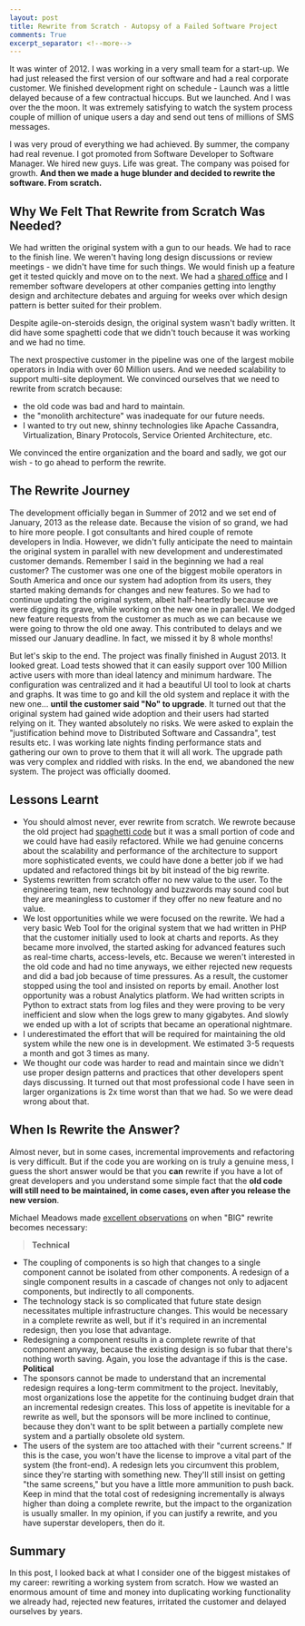 ```yaml
---
layout: post
title: Rewrite from Scratch - Autopsy of a Failed Software Project
comments: True
excerpt_separator: <!--more-->
---
```


It was winter of 2012. I was working in a very small team for a start-up. We had just released the first version of our software and had a real corporate customer. We finished development right on schedule - Launch was a little delayed because of a few contractual hiccups. But we launched. And I was over the the moon. It was extremely satisfying to watch the system process couple of million of unique users a day and send out tens of millions of SMS messages.

I was very proud of everything we had achieved. By summer, the company had real revenue. I got promoted from Software Developer to Software Manager. We hired new guys. Life was great. The company was poised for growth. **And then we made a huge blunder and decided to rewrite the software. From scratch.**

 <!--more-->

## Why We Felt That Rewrite from Scratch Was Needed?

We had written the original system with a gun to our heads. We had to race to the finish line. We weren't having long design discussions or review meetings - we didn't have time for such things. We would finish up a feature get it tested quickly and move on to the next. We had a [shared office](https://www.trtech.ca/) and I remember software developers at other companies getting into lengthy design and architecture debates and arguing for weeks over which design pattern is better suited for their problem.

Despite agile-on-steroids design, the original system wasn't badly written. It did have some spaghetti code that we didn't touch because it was working and we had no time.

The next prospective customer in the pipeline was one of the largest mobile operators in India with over 60 Million users. And we needed scalability to support multi-site deployment. We convinced ourselves that we need to rewrite from scratch because:

- the old code was bad and hard to maintain.
- the "monolith architecture" was inadequate for our future needs.
- I wanted to try out new, shinny technologies like Apache Cassandra, Virtualization, Binary Protocols, Service Oriented Architecture, etc.

We convinced the entire organization and the board and sadly, we got our wish - to go ahead to perform the rewrite.

## The Rewrite Journey

The development officially began in Summer of 2012 and we set end of January, 2013 as the release date. Because the vision of so grand, we had to hire more people. I got consultants and hired couple of remote developers in India. However, we didn't fully anticipate the need to maintain the original system in parallel with new development and underestimated customer demands. Remember I said in the beginning we had a real customer? The customer was one one of the biggest mobile operators in South America and once our system had adoption from its users, they started making demands for changes and new features. So we had to continue updating the original system, albeit half-heartedly because we were digging its grave, while working on the new one in parallel. We dodged new feature requests from the customer as much as we can because we were going to throw the old one away. This contributed to delays and we missed our January deadline. In fact, we missed it by 8 whole months!

But let's skip to the end. The project was finally finished in August 2013. It looked great. Load tests showed that it can easily support over 100 Million active users with more than ideal latency and minimum hardware. The configuration was centralized and it had a beautiful UI tool to look at charts and graphs. It was time to go and kill the old system and replace it with the new one... **until the customer said "No" to upgrade**. It turned out that the original system had gained wide adoption and their users had started relying on it. They wanted absolutely no risks. We were asked to explain the "justification behind move to Distributed Software and Cassandra", test results etc. I was working late nights finding performance stats and gathering our own to prove to them that it will all work. The upgrade path was very complex and riddled with risks. In the end, we abandoned the new system. The project was officially doomed.

## Lessons Learnt

- You should almost never, ever rewrite from scratch. We rewrote because the old project had [spaghetti code](https://sourcemaking.com/antipatterns/spaghetti-code) but it was a small portion of code and we could have had easily refactored. While we had genuine concerns about the scalability and performance of the architecture to support more sophisticated events, we could have done a better job if we had updated and refactored things bit by bit instead of the big rewrite.
- Systems rewritten from scratch offer no new value to the user. To the engineering team, new technology and buzzwords may sound cool but they are meaningless to customer if they offer no new feature and no value.
- We lost opportunities while we were focused on the rewrite. We had a very basic Web Tool for the original system that we had written in PHP that the customer initially used to look at charts and reports. As they became more involved, the started asking for advanced features such as real-time charts, access-levels, etc. Because we weren't interested in the old code and had no time anyways, we either rejected new requests and did a bad job because of time pressures. As a result, the customer stopped using the tool and insisted on reports by email. Another lost opportunity was a robust Analytics platform. We had written scripts in Python to extract stats from log files and they were proving to be very inefficient and slow when the logs grew to many gigabytes. And slowly we ended up with a lot of scripts that became an operational nightmare.
- I underestimated the effort that will be required for maintaining the old system while the new one is in development. We estimated 3-5 requests a month and got 3 times as many.
- We thought our code was harder to read and maintain since we didn't use proper design patterns and practices that other developers spent days discussing. It turned out that most professional code I have seen in larger organizations is 2x time worst than that we had. So we were dead wrong about that.

## When Is Rewrite the Answer?

Almost never, but in some cases, incremental improvements and refactoring is very difficult. But if the code you are working on is truly a genuine mess, I guess the short answer would be that you **can** rewrite if you have a lot of great developers and you understand some simple fact that the **old code will still need to be maintained, in come cases, even after you release the new version**.

Michael Meadows made [excellent observations](http://programmers.stackexchange.com/questions/6268/when-is-a-big-rewrite-the-answer) on when "BIG" rewrite becomes necessary:

> **Technical**
- The coupling of components is so high that changes to a single component cannot be isolated from other components. A redesign of a single component results in a cascade of changes not only to adjacent components, but indirectly to all components.
- The technology stack is so complicated that future state design necessitates multiple infrastructure changes. This would be necessary in a complete rewrite as well, but if it's required in an incremental redesign, then you lose that advantage.
- Redesigning a component results in a complete rewrite of that component anyway, because the existing design is so fubar that there's nothing worth saving. Again, you lose the advantage if this is the case.
**Political**
- The sponsors cannot be made to understand that an incremental redesign requires a long-term commitment to the project. Inevitably, most organizations lose the appetite for the continuing budget drain that an incremental redesign creates. This loss of appetite is inevitable for a rewrite as well, but the sponsors will be more inclined to continue, because they don't want to be split between a partially complete new system and a partially obsolete old system.
- The users of the system are too attached with their "current screens." If this is the case, you won't have the license to improve a vital part of the system (the front-end). A redesign lets you circumvent this problem, since they're starting with something new. They'll still insist on getting "the same screens," but you have a little more ammunition to push back.
Keep in mind that the total cost of redesigning incrementally is always higher than doing a complete rewrite, but the impact to the organization is usually smaller. In my opinion, if you can justify a rewrite, and you have superstar developers, then do it.

## Summary

In this post, I looked back at what I consider one of the biggest mistakes of my career: rewriting a working system from scratch. How we wasted an enormous amount of time and money into duplicating working functionality we already had, rejected new features, irritated the customer and delayed ourselves by years.
